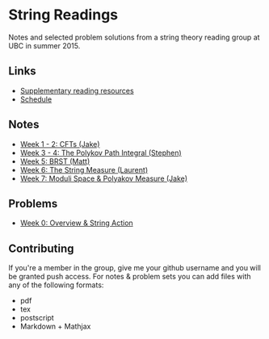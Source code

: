 # String Readings

Notes and selected problem solutions from a string theory reading group at UBC in summer 2015.

## Links

- [Supplementary reading resources](resources/reading.md)
- [Schedule](resources/schedule.md)

## Notes

- [Week 1 - 2: CFTs (Jake)](notes/cfts)
- [Week 3 - 4: The Polykov Path Integral (Stephen)](notes/polykov-path-integral)
- [Week 5: BRST (Matt)](notes/BRST)
- [Week 6: The String Measure (Laurent)](notes/string-measure)
- [Week 7: Moduli Space & Polyakov Measure (Jake)](notes/moduli-amplitude)

## Problems
- [Week 0: Overview & String Action](problems/week0)

## Contributing

If you're a member in the group, give me your github username and you will be granted push access. For notes & problem sets you can add files with any of the following formats:

- pdf
- tex
- postscript
- Markdown + Mathjax

